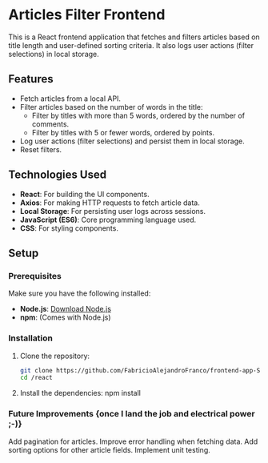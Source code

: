 # Articles Filter Frontend

This is a React frontend application that fetches and filters articles based on title length and user-defined sorting criteria. It also logs user actions (filter selections) in local storage.

## Features

- Fetch articles from a local API.
- Filter articles based on the number of words in the title:
  - Filter by titles with more than 5 words, ordered by the number of comments.
  - Filter by titles with 5 or fewer words, ordered by points.
- Log user actions (filter selections) and persist them in local storage.
- Reset filters.

## Technologies Used

- **React**: For building the UI components.
- **Axios**: For making HTTP requests to fetch article data.
- **Local Storage**: For persisting user logs across sessions.
- **JavaScript (ES6)**: Core programming language used.
- **CSS**: For styling components.

## Setup

### Prerequisites

Make sure you have the following installed:

- **Node.js**: [Download Node.js](https://nodejs.org/)
- **npm**: (Comes with Node.js)

### Installation

1. Clone the repository:

   ```bash
   git clone https://github.com/FabricioAlejandroFranco/frontend-app-SB.git
   cd /react
   ```

2. Install the dependencies:
   npm install

### Future Improvements {once I land the job and electrical power ;-)}

Add pagination for articles.
Improve error handling when fetching data.
Add sorting options for other article fields.
Implement unit testing.
